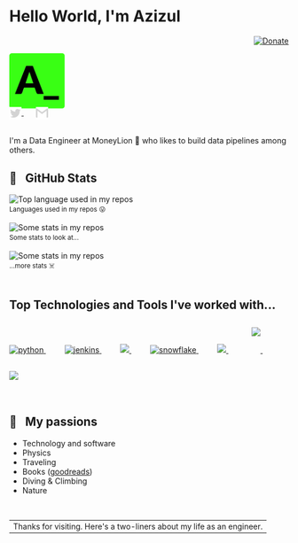 # Hello World, I'm Azizul

<div align="right">
  <a href="https://paypal.me/azizulwahid12">
    <img src="https://ionicabizau.github.io/badges/paypal.svg" alt="Donate" />
  </a>
</div>

<p align="left">
  <a href="https://github.com/azizulwahid">
    <img width="100" src="https://github.com/azizulwahid/azizulwahid/blob/main/public/images/logo.svg" alt="logo" />
  </a>
</p>

<p align="left" style="margin: -20px 0 30px">
   <a href="https://twitter.com/azizulwahid_" target="_blank" style='margin-right:10px'>
    <img align="center" src="https://github.com/azizulwahid/azizulwahid/blob/main/public/images/twitter.svg" alt="twitter" height="22px" width="22px" />
  </a>
  &nbsp;&nbsp;
  <a href="mailto:azzlwahid@gmail.com" target="_blank">
    <img align="center" src="https://github.com/azizulwahid/azizulwahid/blob/main/public/images/gmail.svg" alt="email" height="22px" width="22px" />
  </a>
</p>

I'm a Data Engineer at MoneyLion :lion: who likes to build data pipelines among others. 

## :angel: &nbsp;&nbsp;GitHub Stats

<div align="left">
  <img width="" src="https://github-readme-stats.vercel.app/api/top-langs/?username=azizulwahid&langs_count=4&count_private=true&langs_count=10&theme=merko&layout=compact&layout=compact&hide_title=1&card_width=500" alt="Top language used in my repos" />
  <br />
  <small>Languages used in my repos 😛</small>
  <br />
  <br />
</div>

<div align="left">
  <img width="" src="https://github-readme-stats.vercel.app/api?username=azizulwahid&count_private=true&show_icons=true&theme=merko&layout=compact&hide_title=1&card_width=500" alt="Some stats in my repos" />
  <br />
  <small>Some stats to look at...</small>
  <br />
  <br />
</div>

<div align="left">
  <img width="" src="https://github-readme-streak-stats.herokuapp.com/?user=azizulwahid&theme=merko&stroke=0000&background=0D1117&ring=39ff14&fire=39ff14&currStreakLabel=39ff14&layout=compact&hide_title=1&card_width=500" alt="Some stats in my repos" />
  <br />
  <small>...more stats ☠️</small>
  <br />
  <br />
</div>

## Top Technologies and Tools I've worked with...

<br />


<p align="left">
    <a href="https://www.python.org/" target="_blank"> <img src="https://www.vectorlogo.zone/logos/python/python-icon.svg" alt="python" style="margin: -20px 0 30px" height="62" /> </a>
    <span style="display:inline-block; width:30px;"></span>
    <a href="https://kafka.apache.org/" target="_blank"> <img src="https://www.vectorlogo.zone/logos/apache_kafka/apache_kafka-icon.svg" alt="jenkins" height="62" /> </a> 
    <span style="display:inline-block; width:30px;"></span>
    <a href="https://git-scm.com/" target="_blank"> <img src="https://www.vectorlogo.zone/logos/git-scm/git-scm-icon.svg" height="62" /> </a> 
    <span style="display:inline-block; width:30px;"></span>
    <a href="https://www.snowflake.com/" target="_blank"> <img src="https://www.vectorlogo.zone/logos/snowflake/snowflake-icon.svg"  alt="snowflake" style="margin: -20px 0 30px" height="62" /> </a>
    <span style="display:inline-block; width:30px;"></span>
    <a style="padding-right:8px;" href="https://www.postgresql.org/" target="_blank"> <img src="https://www.vectorlogo.zone/logos/postgresql/postgresql-icon.svg" height="62" /> </a> 
    <span style="display:inline-block; width:30px;"></span>
    <a href="https://airflow.com/" target="_blank"> <img src="https://cwiki.apache.org/confluence/download/attachments/145723561/airflow_64x64_emoji_transparent.png?api=v2" style="margin: -20px 0 30px" height="62" /> </a> 
    <span style="display:inline-block; width:30px;"></span>
    <a style="padding-right:8px;" href="https://www.docker.com/" target="_blank"> <img src="https://www.vectorlogo.zone/logos/docker/docker-official.svg" height="62" /> </a> 
</p>


<br />

## 🌊 &nbsp;&nbsp;My passions

* Technology and software
* Physics 
* Traveling
* Books ([goodreads](https://www.goodreads.com/user/show/119583496-azizul-wahid))
* Diving & Climbing
* Nature

<br />

<a href="https://gist.github.com/azizulwahid/09207aebc855a9270c5b27de7f356942">
  <table align="right">
      <tr>
          <td>
            Thanks for visiting. Here's a two-liners about my life as an engineer.
          </td>
      </tr>
  </table>
</a>
